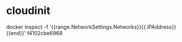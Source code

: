 # cloudinit

docker inspect -f '{{range.NetworkSettings.Networks}}{{.IPAddress}}{{end}}' f4102cbe6968